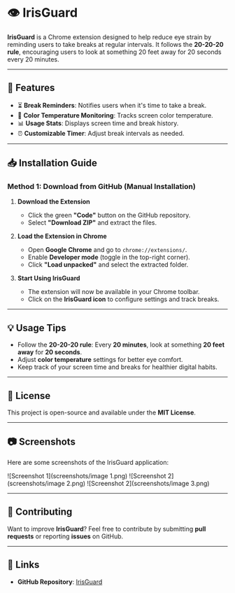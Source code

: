 # 👁️ IrisGuard  

**IrisGuard** is a Chrome extension designed to help reduce eye strain by reminding users to take breaks at regular intervals. It follows the **20-20-20 rule**, encouraging users to look at something 20 feet away for 20 seconds every 20 minutes.  

---

## 🚀 Features  
- ⏳ **Break Reminders**: Notifies users when it's time to take a break.  
- 🔆 **Color Temperature Monitoring**: Tracks screen color temperature.  
- 📊 **Usage Stats**: Displays screen time and break history.  
- ⏰ **Customizable Timer**: Adjust break intervals as needed.  

---

## 📥 Installation Guide  

### **Method 1: Download from GitHub (Manual Installation)**  

1. **Download the Extension**  
   - Click the green **"Code"** button on the GitHub repository.  
   - Select **"Download ZIP"** and extract the files.  

2. **Load the Extension in Chrome**  
   - Open **Google Chrome** and go to `chrome://extensions/`.  
   - Enable **Developer mode** (toggle in the top-right corner).  
   - Click **"Load unpacked"** and select the extracted folder.  

3. **Start Using IrisGuard**  
   - The extension will now be available in your Chrome toolbar.  
   - Click on the **IrisGuard icon** to configure settings and track breaks.  

---

## 💡 Usage Tips  
- Follow the **20-20-20 rule**: Every **20 minutes**, look at something **20 feet away** for **20 seconds**.  
- Adjust **color temperature** settings for better eye comfort.  
- Keep track of your screen time and breaks for healthier digital habits.  

---

## 📜 License  
This project is open-source and available under the **MIT License**.  

---

## 📷 Screenshots

Here are some screenshots of the IrisGuard application:

![Screenshot 1](screenshots/image 1.png)
![Screenshot 2](screenshots/image 2.png)
![Screenshot 2](screenshots/image 3.png)

<!-- Add more screenshots as needed -->

---

## 🤝 Contributing  
Want to improve **IrisGuard**? Feel free to contribute by submitting **pull requests** or reporting **issues** on GitHub.  

---

## 🔗 Links  
- **GitHub Repository**: [IrisGuard](https://github.com/malathi-n79/Irisguard)
